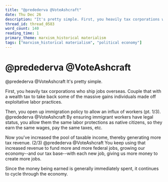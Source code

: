 ```yaml
---
title: "@predederva @VoteAshcraft"
date: Thu Dec 26
description: "It's pretty simple. First, you heavily tax corporations who ship jobs overseas."
thread_id: thread_0583
word_count: 140
reading_time: 1
primary_theme: marxism_historical materialism
tags: ["marxism_historical materialism", "political economy"]
---
```


# @predederva @VoteAshcraft

@predederva @VoteAshcraft It's pretty simple.

First, you heavily tax corporations who ship jobs overseas. Couple that with a wealth tax to take back some of the massive gains individuals made off exploitative labor practices.

Then, you open up immigration policy to allow an influx of workers (pt. 1/3). @predederva @VoteAshcraft By ensuring immigrant workers have legal status, you allow them the same labor protections as native citizens, so they earn the same wages, pay the same taxes, etc.

Now you've increased the pool of taxable income, thereby generating more tax revenue. (2/3) @predederva @VoteAshcraft You keep using that increased revenue to fund more and more federal jobs, growing our economy--and our tax base--with each new job, giving us more money to create more jobs.

Since the money being earned is generally immediately spent, it continues to cycle through the economy.